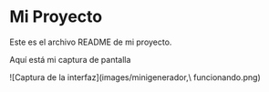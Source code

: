 # Mi Proyecto

Este es el archivo README de mi proyecto.

Aquí está mi captura de pantalla 

![Captura de la interfaz](images/minigenerador,\ funcionando.png)
